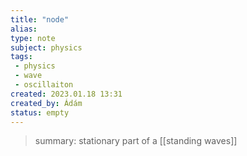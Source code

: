 ```yaml
---
title: "node"
alias: 
type: note
subject: physics
tags:
 - physics
 - wave
 - oscillaiton
created: 2023.01.18 13:31
created_by: Ádám
status: empty
---
```

> summary: stationary part of a [[standing waves]] 